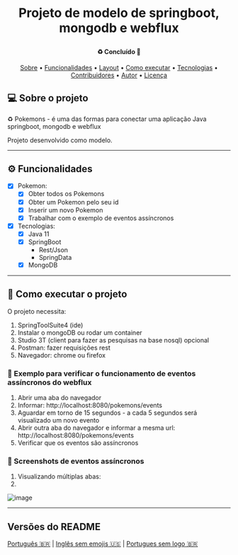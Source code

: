 <h1 align="center">
    <p>Projeto de modelo de springboot, mongodb e webflux</p>
</h1>

<h4 align="center"> 
	♻️ Concluído 🚀 
</h4>

<p align="center">
 <a href="#-sobre-o-projeto">Sobre</a> •
 <a href="#-funcionalidades">Funcionalidades</a> •
 <a href="#-layout">Layout</a> • 
 <a href="#-como-executar-o-projeto">Como executar</a> • 
 <a href="#-tecnologias">Tecnologias</a> • 
 <a href="#-contribuidores">Contribuidores</a> • 
 <a href="#-autor">Autor</a> • 
 <a href="#user-content--licença">Licença</a>
</p>


## 💻 Sobre o projeto

♻️ Pokemons - é uma das formas para conectar uma aplicação Java springboot, mongodb e webflux

Projeto desenvolvido como modelo.

---

## ⚙️ Funcionalidades

- [x] Pokemon:
  - [x] Obter todos os Pokemons
  - [x] Obter um Pokemon pelo seu id
  - [x] Inserir um novo Pokemon
  - [x] Trabalhar com o exemplo de eventos assíncronos

- [x] Tecnologias:
  - [x] Java 11
  - [x] SpringBoot
    - Rest/Json
    - SpringData
  - [x] MongoDB

---

## 🚀 Como executar o projeto

O projeto necessita:
1. SpringToolSuite4 (ide)
2. Instalar o mongoDB ou rodar um container
3. Studio 3T (client para fazer as pesquisas na base nosql) opcional
4. Postman: fazer requisições rest
5. Navegador: chrome ou firefox

### 🚀 Exemplo para verificar o funcionamento de eventos assíncronos do webflux

1. Abrir uma aba do navegador
2. Informar: http://localhost:8080/pokemons/events
3. Aguardar em torno de 15 segundos - a cada 5 segundos será visualizado um novo evento
4. Abrir outra aba do navegador e informar a mesma url: http://localhost:8080/pokemons/events
5. Verificar que os eventos são assíncronos

### 🚀 Screenshots de eventos assíncronos
1. Visualizando múltiplas abas:
2. 
![image](https://user-images.githubusercontent.com/1674340/112313138-94029380-8cb8-11eb-8de8-33312095a7ea.png)

---

##  Versões do README

[Português 🇧🇷](./README.md)  |  [Inglês sem emojis 🇺🇸](./README-en.md) | [Portugues sem logo  🇧🇷](./README-sem-logo.md) 
